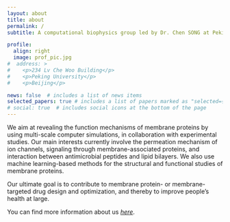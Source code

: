 ```yaml
---
layout: about
title: about
permalink: /
subtitle: A computational biophysics group led by Dr. Chen SONG at Peking University. 

profile:
  align: right
  image: prof_pic.jpg
#  address: >
#    <p>234 Lv Che Woo Building</p>
#    <p>Peking University</p>
#    <p>Beijing</p>

news: false  # includes a list of news items
selected_papers: true # includes a list of papers marked as "selected={true}"
# social: true  # includes social icons at the bottom of the page
---
```


We aim at revealing the function mechanisms of membrane proteins by using multi-scale computer simulations, in collaboration with experimental studies. Our main interests currently involve the permeation mechanism of ion channels, signaling through membrane-associated proteins, and interaction between antimicrobial peptides and lipid bilayers. We also use machine learning-based methods for the structural and functional studies of membrane proteins.

Our ultimate goal is to contribute to membrane protein- or membrane-targeted drug design and optimization, and thereby to improve people’s health at large.

You can find more information about us <em><a href='http://cqb.pku.edu.cn/songgroup/'>here</a></em>.
